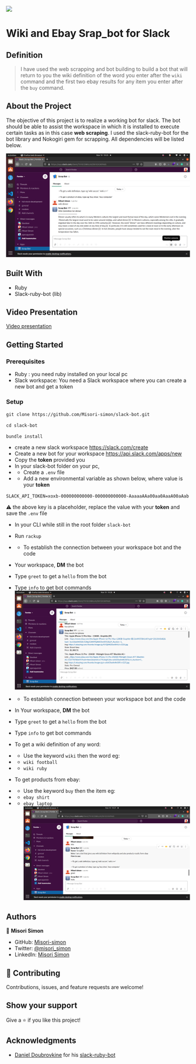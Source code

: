 ![](https://img.shields.io/badge/Microverse-blueviolet)

# Wiki and Ebay Srap_bot for Slack

## Definition

> I have used the web scrapping and bot building to build a bot that will return to you the wiki definition of the word you enter after the ```wiki``` command and the first two ebay results for any item you enter after the ```buy``` command.

## About the Project

The objective of this project is to realize a working bot for slack. The bot should be able to assist the workspace in which it is installed to execute certain tasks as in this case __web scraping__.
I used the slack-ruby-bot for the bot library and Nokogiri gem for scrapping. All dependencies will be listed below.

![screenshot](./assets/wikisc.png)

## Built With

- Ruby
- Slack-ruby-bot (lib)

## Video Presentation
[Video presentation](https://www.loom.com/share/a1c19cd3e1294487b0fc66de8bd28bfd)


## Getting Started

### Prerequisites
- Ruby : you need ruby installed on your local pc
- Slack workspace: You need a Slack workspace where you can create a new bot and get a token
### Setup

```
git clone https://github.com/Misori-simon/slack-bot.git
```

```
cd slack-bot
```

```
bundle install
```
- create a new slack workspace https://slack.com/create
- Create a new bot for your workspace https://api.slack.com/apps/new
- Copy the __token__ provided you
- In your slack-bot folder on your pc,
- - Create a ```.env``` file
- - Add a new environmental variable as shown below, where value is your __token__
```
SLACK_API_TOKEN=xoxb-000000000000-000000000000-AaaaaAAa00aa0AaaA00aAab
```
:warning: the above key is a placeholder, replace the value with your __token__ and save the   ```.env``` file
- In your CLI while still in the root folder ```slack-bot```
- Run ```rackup```
- - To establish the connection between your workspace bot and the code
- Your workspace, __DM__ the bot
- Type ```greet``` to get a ```hello``` from the bot
- Type ```info``` to get bot commands
![screenshot](./assets/buysc.png)

- - To establish connection between your workspace bot and the code

- In Your workspace, __DM__ the bot
- Type ```greet``` to get a ```hello``` from the bot
- Type ```info``` to get bot commands

- To get a wiki definition of any word:
- - Use the keyword ```wiki``` then the word eg:
- - ```wiki football```
- - ```wiki ruby```

- To get products from ebay:
- - Use the keyword ```buy``` then the item eg:
- - ```ebay shirt```
- - ```ebay laptop```
![screenshot](./assets/othersc.png)

## Authors

👤 **Misori Simon**

  - GitHub: [Misori-simon](https://github.com/Misori-simon/)
  - Twitter: [@misori_simon](https://twitter.com/misori_simon)
  - LinkedIn: [Misori Simon](https://cm.linkedin.com/in/misori-simon-05906219b)


## 🤝 Contributing

Contributions, issues, and feature requests are welcome!

## Show your support

Give a ⭐️ if you like this project!

## Acknowledgments
- [Daniel Doubrovkine](https://twitter.com/dblockdotorg) for his [slack-ruby-bot](https://github.com/slack-ruby/slack-ruby-bot/tree/9364f2e33f89d8659a568b66f796930d093f51dc)


